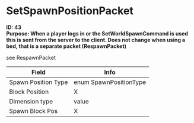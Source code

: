 # SetSpawnPositionPacket

**ID: 43**  
**Purpose: When a player logs in or the SetWorldSpawnCommand is used this is sent from the server to the client. Does not change when using a bed, that is a separate packet (RespawnPacket)**  

see RespawnPacket

<table><thead><tr><th>Field</th><th>Info</th></tr></thead><tbody>
<tr><td>Spawn Position Type</td><td>enum SpawnPositionType</td></tr>
<tr><td>Block Position</td><td>X</td></tr>
<tr><td>Dimension type</td><td>value</td></tr>
<tr><td>Spawn Block Pos</td><td>X</td></tr>
</tbody></table>